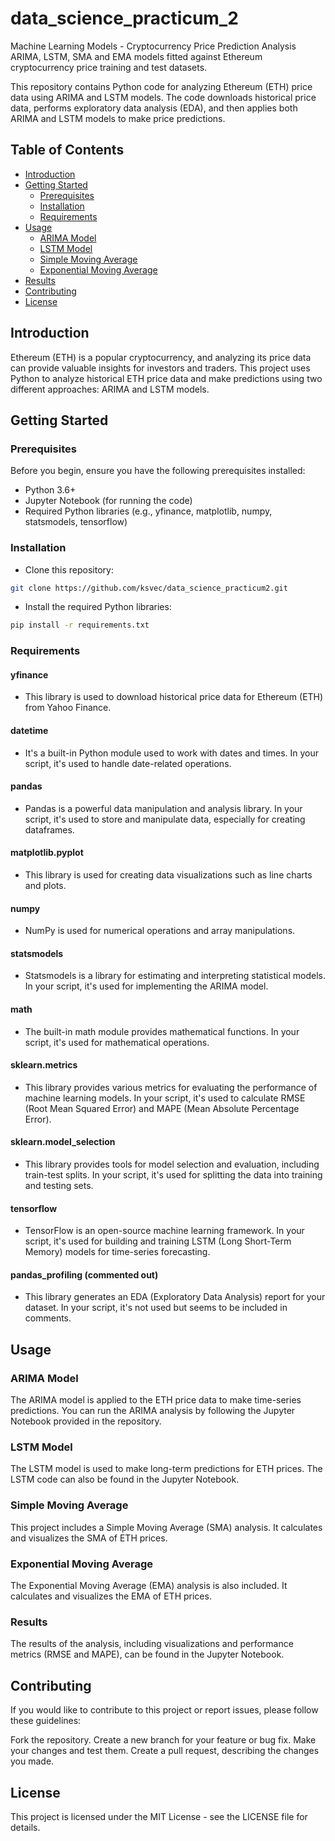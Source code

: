 # data_science_practicum_2
Machine Learning Models - Cryptocurrency Price Prediction Analysis
ARIMA, LSTM, SMA and EMA models fitted against Ethereum cryptocurrency price training and test datasets.

This repository contains Python code for analyzing Ethereum (ETH) price data using ARIMA and LSTM models. 
The code downloads historical price data, performs exploratory data analysis (EDA), and then applies both ARIMA and LSTM models to make price predictions.

## Table of Contents

- [Introduction](#introduction)
- [Getting Started](#getting-started)
  - [Prerequisites](#prerequisites)
  - [Installation](#installation)
  - [Requirements](#requirements)
- [Usage](#usage)
  - [ARIMA Model](#arima-model)
  - [LSTM Model](#lstm-model)
  - [Simple Moving Average](#simple-moving-average)
  - [Exponential Moving Average](#exponential-moving-average)
- [Results](#results)
- [Contributing](#contributing)
- [License](#license)

## Introduction
Ethereum (ETH) is a popular cryptocurrency, and analyzing its price data can provide valuable insights for investors and traders. This project uses Python to analyze historical ETH price data and make predictions using two different approaches: ARIMA and LSTM models.

## Getting Started
### Prerequisites
Before you begin, ensure you have the following prerequisites installed:

- Python 3.6+
- Jupyter Notebook (for running the code)
- Required Python libraries (e.g., yfinance, matplotlib, numpy, statsmodels, tensorflow)

### Installation
- Clone this repository:
```bash
git clone https://github.com/ksvec/data_science_practicum2.git
```
- Install the required Python libraries:

```bash
pip install -r requirements.txt
```

### Requirements
#### yfinance
  - This library is used to download historical price data for Ethereum (ETH) from Yahoo Finance.
#### datetime
  - It's a built-in Python module used to work with dates and times. In your script, it's used to handle date-related operations.
#### pandas
  - Pandas is a powerful data manipulation and analysis library. In your script, it's used to store and manipulate data, especially for creating dataframes.
#### matplotlib.pyplot
  - This library is used for creating data visualizations such as line charts and plots.
#### numpy
  - NumPy is used for numerical operations and array manipulations.
#### statsmodels
  - Statsmodels is a library for estimating and interpreting statistical models. In your script, it's used for implementing the ARIMA model.
#### math
  - The built-in math module provides mathematical functions. In your script, it's used for mathematical operations.
#### sklearn.metrics
  - This library provides various metrics for evaluating the performance of machine learning models. In your script, it's used to calculate RMSE (Root Mean Squared Error) and MAPE (Mean Absolute Percentage Error).
#### sklearn.model_selection
  - This library provides tools for model selection and evaluation, including train-test splits. In your script, it's used for splitting the data into training and testing sets.
#### tensorflow
  - TensorFlow is an open-source machine learning framework. In your script, it's used for building and training LSTM (Long Short-Term Memory) models for time-series forecasting.
#### pandas_profiling (commented out)
  - This library generates an EDA (Exploratory Data Analysis) report for your dataset. In your script, it's not used but seems to be included in comments.

## Usage
### ARIMA Model
The ARIMA model is applied to the ETH price data to make time-series predictions. You can run the ARIMA analysis by following the Jupyter Notebook provided in the repository.

### LSTM Model
The LSTM model is used to make long-term predictions for ETH prices. The LSTM code can also be found in the Jupyter Notebook.

### Simple Moving Average
This project includes a Simple Moving Average (SMA) analysis. It calculates and visualizes the SMA of ETH prices.

### Exponential Moving Average
The Exponential Moving Average (EMA) analysis is also included. It calculates and visualizes the EMA of ETH prices.

### Results
The results of the analysis, including visualizations and performance metrics (RMSE and MAPE), can be found in the Jupyter Notebook.

## Contributing
If you would like to contribute to this project or report issues, please follow these guidelines:

Fork the repository.
Create a new branch for your feature or bug fix.
Make your changes and test them.
Create a pull request, describing the changes you made.

## License
This project is licensed under the MIT License - see the LICENSE file for details.
